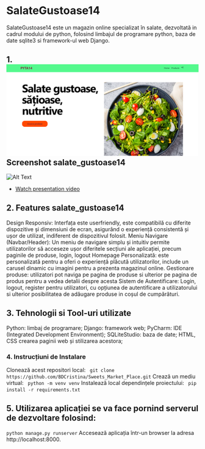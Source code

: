 # SalateGustoase14
SalateGustoase14 este un magazin online specializat în salate, dezvoltată in cadrul modului de python, folosind limbajul de programare python, baza de date sqlite3 si framework-ul web Django.
## 1. ![Salate_gustoase_satioase_nutritive.png](photo_app%2FSalate_gustoase_satioase_nutritive.png)Screenshot salate_gustoase14
![Alt Text](photo_app/market_place.png)
- [Watch presentation video](https://drive.google.com/file/d/1gRboYIhbqFBcdNGgBmp5iSrH3BEpYcl1/view)
## 2. Features salate_gustoase14
Design Responsiv: Interfața este userfriendly, este compatibilă cu diferite dispozitive și dimensiuni de ecran, asigurând o experiență consistentă și ușor de utilizat, indiferent de dispozitivul folosit.
Meniu Navigare (Navbar/Header): Un meniu de navigare simplu și intuitiv permite utilizatorilor să acceseze ușor diferitele secțiuni ale aplicației, precum paginile de produse, login, logout
Homepage Personalizată: este personalizată pentru a oferi o experiență plăcută utilizatorilor, include un carusel dinamic cu imagini pentru a prezenta magazinul online.
Gestionare produse:  utilizatori pot naviga pe pagina de produse  si ulterior pe pagina de produs pentru a vedea detalii despre acesta
Sistem de Autentificare: Login, logout, register pentru utilizatori, cu opțiunea de autentificare a utilizatorului si ulterior posibilitatea de adăugare produse in coșul de cumpărături. 

## 3. Tehnologii si Tool-uri utilizate
Python: limbaj de programare;
Django: framework web;
PyCharm: IDE (Integrated Development Environment);
SQLiteStudio: baza de date;
HTML, CSS crearea paginii web și stilizarea acestora;
 
### 4. Instrucțiuni de Instalare
Clonează acest repositori local:
``
git clone https://github.com/BDCristina/Sweets_Market_Place.git``
Crează un mediu virtual:
``
python -m venv venv``
Instalează local dependințele proiectului:
``
pip install -r requirements.txt``
## 5. Utilizarea aplicației se va face pornind serverul de dezvoltare folosind:
``
python manage.py runserver ``
Accesează aplicația într-un browser la adresa http://localhost:8000.
